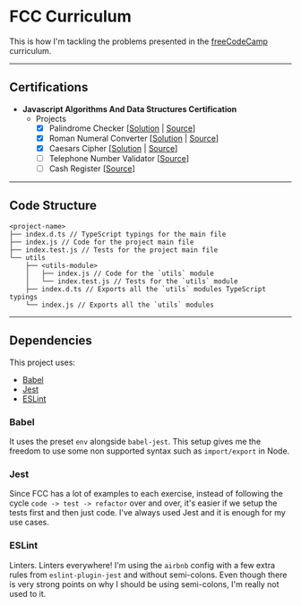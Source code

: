 # FCC Curriculum

This is how I'm tackling the problems presented in the [freeCodeCamp](freecodecamp.org) curriculum.

---

## Certifications

- **Javascript Algorithms And Data Structures Certification**
    - Projects
        - [x] Palindrome Checker [[Solution](https://git.io/vhKrh) | [Source](https://bit.ly/2JPsnQo)]
        - [x] Roman Numeral Converter [[Solution](https://git.io/vhKoJ) | [Source](https://bit.ly/2MmOuw1)]
        - [x] Caesars Cipher [[Solution](https://git.io/vhKrF) | [Source](https://bit.ly/2HLcF3U)]
        - [ ] Telephone Number Validator [[Source](https://bit.ly/2LMhuMv)]
        - [ ] Cash Register [[Source](https://bit.ly/2HJCSjl)]

---

## Code Structure

```
<project-name>
├── index.d.ts // TypeScript typings for the main file
├── index.js // Code for the project main file
├── index.test.js // Tests for the project main file
└── utils
    ├── <utils-module>
    │   ├── index.js // Code for the `utils` module
    │   └── index.test.js // Tests for the `utils` module
    ├── index.d.ts // Exports all the `utils` modules TypeScript typings
    └── index.js // Exports all the `utils` modules
```

---

## Dependencies

This project uses:

- [Babel](https://babeljs.io)
- [Jest](https://facebook.github.io/jest/)
- [ESLint](https://eslint.org)

### Babel

It uses the preset `env` alongside `babel-jest`. This setup gives me the freedom to use some non supported syntax such as `import/export` in Node.

### Jest

Since FCC has a lot of examples to each exercise, instead of following the cycle `code -> test -> refactor` over and over, it's easier if we setup the tests first and then just code. I've always used Jest and it is enough for my use cases.

### ESLint

Linters. Linters everywhere! I'm using the `airbnb` config with a few extra rules from `eslint-plugin-jest` and without semi-colons. Even though there is very strong points on why I should be using semi-colons, I'm really not used to it.

